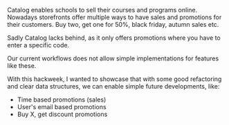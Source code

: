 Catalog enables schools to sell their courses and programs online.
Nowadays  storefronts offer multiple ways to have sales and promotions for their customers. Buy two, get one for 50%, black friday, autumn sales etc.

Sadly Catalog lacks behind, as it only offers promotions where you have to enter a specific code.

Our current workflows does not allow simple implementations for features like these.

With this hackweek, I wanted to showcase that with some good refactoring and clear data structures, we can enable simple future developments, like:
* Time based promotions (sales)
* User's email based promotions
* Buy X, get discount promotions


